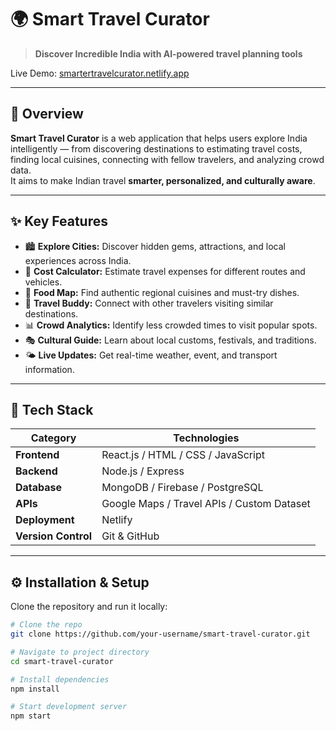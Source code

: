 # 🌍 Smart Travel Curator

> **Discover Incredible India with AI-powered travel planning tools**

Live Demo: [smartertravelcurator.netlify.app](https://smartertravelcurator.netlify.app/)

---

## 🧭 Overview

**Smart Travel Curator** is a web application that helps users explore India intelligently — from discovering destinations to estimating travel costs, finding local cuisines, connecting with fellow travelers, and analyzing crowd data.  
It aims to make Indian travel **smarter, personalized, and culturally aware**.

---

## ✨ Key Features

- 🏙️ **Explore Cities:** Discover hidden gems, attractions, and local experiences across India.  
- 💸 **Cost Calculator:** Estimate travel expenses for different routes and vehicles.  
- 🍛 **Food Map:** Find authentic regional cuisines and must-try dishes.  
- 🧳 **Travel Buddy:** Connect with other travelers visiting similar destinations.  
- 📊 **Crowd Analytics:** Identify less crowded times to visit popular spots.  
- 🎭 **Cultural Guide:** Learn about local customs, festivals, and traditions.  
- 🌤️ **Live Updates:** Get real-time weather, event, and transport information.

---

## 🧰 Tech Stack

| Category | Technologies |
|-----------|---------------|
| **Frontend** | React.js / HTML / CSS / JavaScript |
| **Backend** | Node.js / Express |
| **Database** | MongoDB / Firebase / PostgreSQL |
| **APIs** | Google Maps / Travel APIs / Custom Dataset |
| **Deployment** | Netlify |
| **Version Control** | Git & GitHub |

---

## ⚙️ Installation & Setup

Clone the repository and run it locally:

```bash
# Clone the repo
git clone https://github.com/your-username/smart-travel-curator.git

# Navigate to project directory
cd smart-travel-curator

# Install dependencies
npm install

# Start development server
npm start

